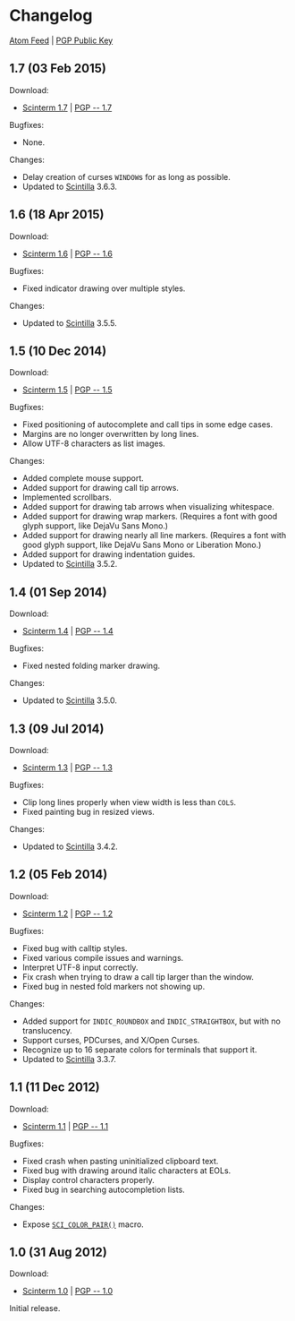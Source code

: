 # Changelog

[Atom Feed][] | [PGP Public Key][]

[Atom Feed]: feed
[PGP Public Key]: https://foicica.com/foicica.pgp

## 1.7 (03 Feb 2015)

Download:

* [Scinterm 1.7][] | [PGP -- 1.7][]

Bugfixes:

* None.

Changes:

* Delay creation of curses `WINDOW`s for as long as possible.
* Updated to [Scintilla][] 3.6.3.

[Scinterm 1.7]: download/scinterm_1.7.zip
[PGP -- 1.7]: download/scinterm_1.7.zip.asc
[Scintilla]: http://scintilla.org

## 1.6 (18 Apr 2015)

Download:

* [Scinterm 1.6][] | [PGP -- 1.6][]

Bugfixes:

* Fixed indicator drawing over multiple styles.

Changes:

* Updated to [Scintilla][] 3.5.5.

[Scinterm 1.6]: download/scinterm_1.6.zip
[PGP -- 1.6]: download/scinterm_1.6.zip.asc
[Scintilla]: http://scintilla.org

## 1.5 (10 Dec 2014)

Download:

* [Scinterm 1.5][] | [PGP -- 1.5][]

Bugfixes:

* Fixed positioning of autocomplete and call tips in some edge cases.
* Margins are no longer overwritten by long lines.
* Allow UTF-8 characters as list images.

Changes:

* Added complete mouse support.
* Added support for drawing call tip arrows.
* Implemented scrollbars.
* Added support for drawing tab arrows when visualizing whitespace.
* Added support for drawing wrap markers. (Requires a font with good
  glyph support, like DejaVu Sans Mono.)
* Added support for drawing nearly all line markers. (Requires a font with good
  glyph support, like DejaVu Sans Mono or Liberation Mono.)
* Added support for drawing indentation guides.
* Updated to [Scintilla][] 3.5.2.

[Scinterm 1.5]: download/scinterm_1.5.zip
[PGP -- 1.5]: download/scinterm_1.5.zip.asc
[Scintilla]: http://scintilla.org

## 1.4 (01 Sep 2014)

Download:

* [Scinterm 1.4][] | [PGP -- 1.4][]

Bugfixes:

* Fixed nested folding marker drawing.

Changes:

* Updated to [Scintilla][] 3.5.0.

[Scinterm 1.4]: download/scinterm_1.4.zip
[PGP -- 1.4]: download/scinterm_1.4.zip.asc
[Scintilla]: http://scintilla.org

## 1.3 (09 Jul 2014)

Download:

* [Scinterm 1.3][] | [PGP -- 1.3][]

Bugfixes:

* Clip long lines properly when view width is less than `COLS`.
* Fixed painting bug in resized views.

Changes:

* Updated to [Scintilla][] 3.4.2.

[Scinterm 1.3]: download/scinterm_1.3.zip
[PGP -- 1.3]: download/scinterm_1.3.zip.asc
[Scintilla]: http://scintilla.org

## 1.2 (05 Feb 2014)

Download:

* [Scinterm 1.2][] | [PGP -- 1.2][]

Bugfixes:

* Fixed bug with calltip styles.
* Fixed various compile issues and warnings.
* Interpret UTF-8 input correctly.
* Fix crash when trying to draw a call tip larger than the window.
* Fixed bug in nested fold markers not showing up.

Changes:

* Added support for `INDIC_ROUNDBOX` and `INDIC_STRAIGHTBOX`, but with no
  translucency.
* Support curses, PDCurses, and X/Open Curses.
* Recognize up to 16 separate colors for terminals that support it.
* Updated to [Scintilla][] 3.3.7.

[Scinterm 1.2]: download/scinterm_1.2.zip
[PGP -- 1.2]: download/scinterm_1.2.zip.asc
[Scintilla]: http://scintilla.org

## 1.1 (11 Dec 2012)

Download:

* [Scinterm 1.1][] | [PGP -- 1.1][]

Bugfixes:

* Fixed crash when pasting uninitialized clipboard text.
* Fixed bug with drawing around italic characters at EOLs.
* Display control characters properly.
* Fixed bug in searching autocompletion lists.

Changes:

* Expose [`SCI_COLOR_PAIR()`][] macro.

[Scinterm 1.1]: download/scinterm_1.1.zip
[PGP -- 1.1]: download/scinterm_1.1.zip.asc
[`SCI_COLOR_PAIR()`]: api.html#SCI_COLOR_PAIR

## 1.0 (31 Aug 2012)

Download:

* [Scinterm 1.0][] | [PGP -- 1.0][]

Initial release.

[Scinterm 1.0]: download/scinterm_1.0.zip
[PGP -- 1.0]: download/scinterm_1.0.zip.asc
